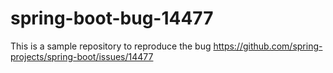 # spring-boot-bug-14477

This is a sample repository to reproduce the bug https://github.com/spring-projects/spring-boot/issues/14477
